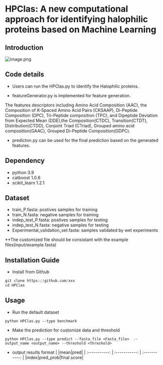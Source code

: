 # HPClas: A new computational approach for identifying halophilic proteins based on Machine Learning

## Introduction



![image.png](attachment:af4c7f4f-7851-494e-a913-61e721a39a40.png)

## Code details

* Users can run the HPClas.py to identify the Halophilic proteins. 

* featureGenerator.py is implemented for feature generation. 

The features descriptors including Amino Acid Composition (AAC), the Composition of K-Spaced Amino Acid Pairs (CKSAAP), Di-Peptide Composition (DPC), Tri-Peptide composition (TPC), and Dipeptide Deviation from Expected Mean (DDE),the Composition(CTDC), Transition(CTDT), Distribution(CTDD), Conjoint Triad (CTriad), Grouped amino acid composition(GAAC), Grouped Di-Peptide Composition(GDPC).

* predicton.py can be used for the final prediction based on the generated features.

## Dependency
* python 3.9
* catboost 1.0.6
* scikit_learn 1.2.1

## Dataset
* train_P.fasta: postives samples for training 
* train_N.fasta: negative samples for training
* indep_test_P.fasta: postives samples for testing 
* indep_test_N.fasta: negative samples for testing
* Experimental_validation_set.fasta: samples validated by wet experiments


**The customized file should be consistant with the example files(input/example.fasta)

## Installation Guide

*  Install from Github 
```python
git clone https://github.com/xxx
cd HPClas

```

## Usage

* Run the default dataset
```
python HPClas.py --type benchmark
```
* Make the prediction for customize data and threshold
```
python HPClas.py --type predict --fasta_file <Fasta_file>  --output_name <output_name> --threshold <threshold>
```

* output results format
|    |mean|pred|
| :-----------:  | :-----------: | :-----------: |
|index|pred_prob|final score|
